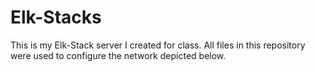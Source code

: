 # Elk-Stacks
This is my Elk-Stack server I created for class. All files in this repository were used to configure the network depicted below.

